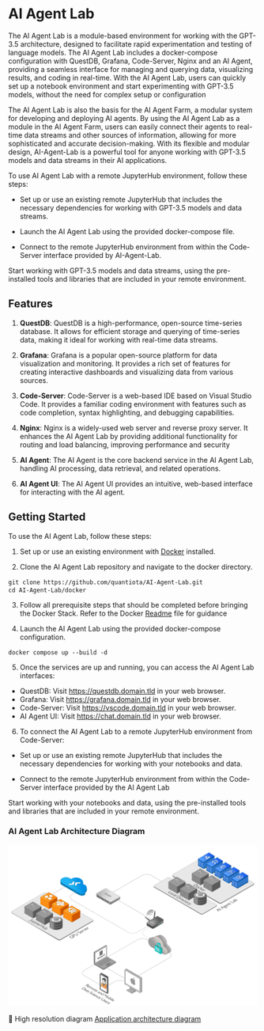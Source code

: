 # AI Agent Lab

The AI Agent Lab is a module-based environment for working with the GPT-3.5 architecture, designed to facilitate rapid experimentation and testing of language models. The AI Agent Lab includes a docker-compose configuration with QuestDB, Grafana, Code-Server, Nginx and an AI Agent, providing a seamless interface for managing and querying data, visualizing results, and coding in real-time. With the AI Agent Lab, users can quickly set up a notebook environment and start experimenting with GPT-3.5 models, without the need for complex setup or configuration

The AI Agent Lab is also the basis for the AI Agent Farm, a modular system for developing and deploying AI agents. By using the AI Agent Lab as a module in the AI Agent Farm, users can easily connect their agents to real-time data streams and other sources of information, allowing for more sophisticated and accurate decision-making. With its flexible and modular design, AI-Agent-Lab is a powerful tool for anyone working with GPT-3.5 models and data streams in their AI applications.


To use AI Agent Lab with a remote JupyterHub environment, follow these steps:

- Set up or use an existing remote JupyterHub that includes the necessary dependencies for working with GPT-3.5 models and data streams.

- Launch the AI Agent Lab using the provided docker-compose file.

- Connect to the remote JupyterHub environment from within the Code-Server interface provided by AI-Agent-Lab.

Start working with GPT-3.5 models and data streams, using the pre-installed tools and libraries that are included in your remote environment.

## Features


1. **QuestDB**: QuestDB is a high-performance, open-source time-series database. It allows for efficient storage and querying of time-series data, making it ideal for working with real-time data streams.

2. **Grafana**: Grafana is a popular open-source platform for data visualization and monitoring. It provides a rich set of features for creating interactive dashboards and visualizing data from various sources.

3. **Code-Server**: Code-Server is a web-based IDE based on Visual Studio Code. It provides a familiar coding environment with features such as code completion, syntax highlighting, and debugging capabilities.

4. **Nginx**: Nginx is a widely-used web server and reverse proxy server. It enhances the AI Agent Lab by providing additional functionality for routing and load balancing, improving performance and security

5. **AI Agent**: The AI Agent is the core backend service in the AI Agent Lab, handling AI processing, data retrieval, and related operations. 

6. **AI Agent UI**: The AI Agent UI provides an intuitive, web-based interface for interacting with the AI agent. 



## Getting Started

To use the AI Agent Lab, follow these steps:

1. Set up or use an existing environment with [Docker](https://github.com/quantiota/AI-Agent-Farm/tree/master/doc/webapps/docker) installed.

2. Clone the AI Agent Lab repository and navigate to the docker directory.
```
git clone https://github.com/quantiota/AI-Agent-Lab.git
cd AI-Agent-Lab/docker

```

3. Follow all prerequisite steps that should be completed before bringing the  Docker Stack. Refer to the Docker [Readme](https://github.com/quantiota/AI-Agent-Lab/tree/main/docker) file for guidance


4. Launch the AI Agent Lab using the provided docker-compose configuration.

```
docker compose up --build -d

```

5. Once the services are up and running, you can access the AI Agent Lab interfaces:

- QuestDB: Visit https://questdb.domain.tld in your web browser.
- Grafana: Visit https://grafana.domain.tld in your web browser.
- Code-Server: Visit https://vscode.domain.tld in your web browser.
- AI Agent UI: Visit https://chat.domain.tld in your web browser.

6. To connect the AI Agent Lab to a remote JupyterHub environment from Code-Server:

- Set up or use an existing remote JupyterHub that includes the necessary dependencies for working with your notebooks and data.

- Connect to the remote JupyterHub environment from within the Code-Server interface provided by the AI Agent Lab

Start working with your notebooks and data, using the pre-installed tools and libraries that are included in your remote environment.



### AI Agent Lab Architecture Diagram

 ![AI Agent Lab diagram](./ai-agent-lab-diagram.png)
 
:pencil: High resolution diagram [Application architecture diagram](https://raw.githubusercontent.com/quantiota/AI-Agent-Lab/master/ai-agent-lab-diagram.png)

